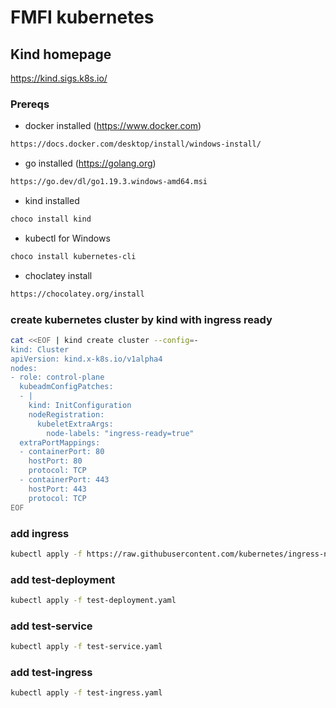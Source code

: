 # FMFI kubernetes

## Kind homepage
https://kind.sigs.k8s.io/

### Prereqs
- docker installed  (https://www.docker.com)
```bash
https://docs.docker.com/desktop/install/windows-install/
```
- go installed  (https://golang.org)
```bash
https://go.dev/dl/go1.19.3.windows-amd64.msi
```
- kind installed 
```bash
choco install kind
```
- kubectl for Windows
```bash
choco install kubernetes-cli
```
- choclatey install
```bash
https://chocolatey.org/install
```

### create kubernetes cluster by kind with ingress ready
```bash
cat <<EOF | kind create cluster --config=-
kind: Cluster
apiVersion: kind.x-k8s.io/v1alpha4
nodes:
- role: control-plane
  kubeadmConfigPatches:
  - |
    kind: InitConfiguration
    nodeRegistration:
      kubeletExtraArgs:
        node-labels: "ingress-ready=true"
  extraPortMappings:
  - containerPort: 80
    hostPort: 80
    protocol: TCP
  - containerPort: 443
    hostPort: 443
    protocol: TCP
EOF
```

### add ingress 

```bash
kubectl apply -f https://raw.githubusercontent.com/kubernetes/ingress-nginx/main/deploy/static/provider/kind/deploy.yaml
```

### add test-deployment
```bash
kubectl apply -f test-deployment.yaml
```

### add test-service
```bash
kubectl apply -f test-service.yaml
```

### add test-ingress
```bash
kubectl apply -f test-ingress.yaml
```
